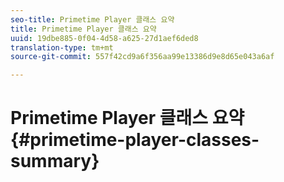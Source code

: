 ```yaml
---
seo-title: Primetime Player 클래스 요약
title: Primetime Player 클래스 요약
uuid: 19dbe885-0f04-4d58-a625-27d1aef6ded8
translation-type: tm+mt
source-git-commit: 557f42cd9a6f356aa99e13386d9e8d65e043a6af

---
```



# Primetime Player 클래스 요약{#primetime-player-classes-summary}
